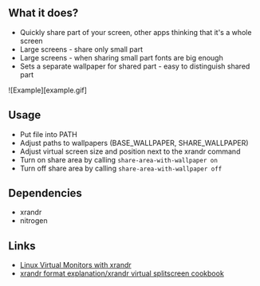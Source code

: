 
## What it does?
* Quickly share part of your screen, other apps thinking that it's a whole screen
* Large screens - share only small part
* Large screens - when sharing small part fonts are big enough
* Sets a separate wallpaper for shared part - easy to distinguish shared part

![Example][example.gif]

## Usage
* Put file into PATH
* Adjust paths to wallpapers (BASE_WALLPAPER, SHARE_WALLPAPER)
* Adjust virtual screen size and position next to the xrandr command
* Turn on share area by calling `share-area-with-wallpaper on`
* Turn off share area by calling `share-area-with-wallpaper off`


## Dependencies
* xrandr
* nitrogen

## Links
* [Linux Virtual Monitors with xrandr](https://chipsenkbeil.com/notes/linux-virtual-monitors-with-xrandr/)
* [xrandr format explanation/xrandr virtual splitscreen cookbook](https://mrwaggel.be/post/xrandr-virtual-splitscreen-cookbook/)
